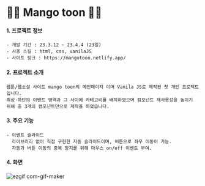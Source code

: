 # 💫💫 Mango toon 💫💫


#### 1. 프로젝트 정보
    - 개발 기간 : 23.3.12 ~ 23.4.4 (23일)
    - 사용 스킬 : html, css, vanilaJS
    - 사이트 링크 : https://mangotoon.netlify.app/
    
#### 2. 프로젝트 소개
    웹툰/웹소설 사이트 mango toon의 메인페이지 이며 Vanila JS로 제작된 첫 개인 프로젝트입니다.
    최상·하단의 이벤트 영역과 그 사이에 카테고리를 배치하였으며 컴포넌트 재사용성을 높이기 위해 총 3개의 컴포넌트만으로 제작을 하였습니다.


#### 3. 주요 기능
    - 이벤트 슬라이드
      라이브러리 없이 직접 구현한 자동 슬라이드이며, 버튼으로 좌우 이동이 가능.
      자동과 버튼 이동의 중복 방지를 위해 마우스 on/off 이벤트 부여.


#### 4. 화면
![ezgif com-gif-maker](https://github.com/phs-developer/ebook-project/assets/82524095/2741e2fe-d285-491d-8057-43fe70f39f4a)

